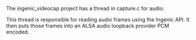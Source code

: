 

The ingenic_videocap project has a thread in capture.c for audio.

This thread is responsible for reading audio frames using the Ingenic API.
It then puts those frames into an ALSA audio loopback provider PCM encoded.

